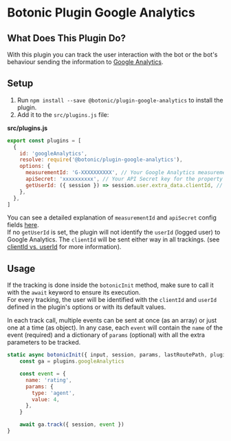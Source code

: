 # Botonic Plugin Google Analytics

## What Does This Plugin Do?

With this plugin you can track the user interaction with the bot or the bot's behaviour sending the information to [Google Analytics](https://analytics.google.com/).

## Setup

1. Run `npm install --save @botonic/plugin-google-analytics` to install the plugin.
2. Add it to the `src/plugins.js` file:

**src/plugins.js**

```javascript
export const plugins = [
  {
    id: 'googleAnalytics',
    resolve: require('@botonic/plugin-google-analytics'),
    options: {
      measurementId: 'G-XXXXXXXXXX', // Your Google Analytics measurement ID
      apiSecret: 'xxxxxxxxxx', // Your API Secret key for the property to send events to #pragma: allowlist secret
      getUserId: ({ session }) => session.user.extra_data.clientId, // Optional. Method that returns a unique user ID as string (to track logged users for example)
    },
  },
]
```

You can see a detailed explanation of `measurementId` and `apiSecret` config fields [here](https://developers.google.com/analytics/devguides/collection/protocol/ga4/reference?hl=es&client_type=firebase).  
If no `getUserId` is set, the plugin will not identify the `userId` (logged user) to Google Analytics. The `clientId` will be sent either way in all trackings. (see [clientId vs. userId](https://support.google.com/analytics/answer/6205850?hl=en#clientid-userid) for more information).

## Usage

If the tracking is done inside the `botonicInit` method, make sure to call it with the `await` keyword to ensure its execution.  
For every tracking, the user will be identified with the `clientId` and `userId` defined in the plugin's options or with its default values.

In each track call, multiple events can be sent at once (as an array) or just one at a time (as object). In any case, each `event` will contain the `name` of the event (required) and a dictionary of `params` (optional) with all the extra parameters to be tracked.

```javascript
static async botonicInit({ input, session, params, lastRoutePath, plugins }) {
    const ga = plugins.googleAnalytics

    const event = {
      name: 'rating',
      params: {
        type: 'agent',
        value: 4,
      },
    }

    await ga.track({ session, event })
}
```
